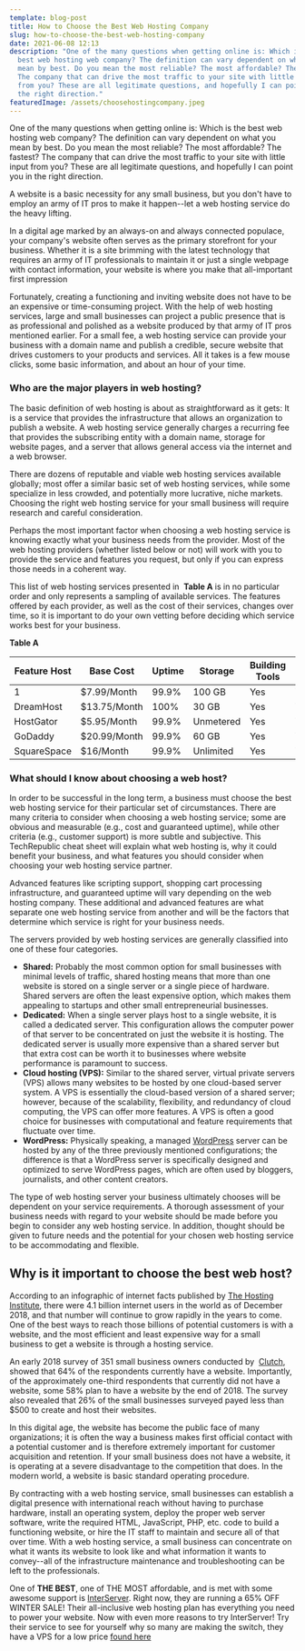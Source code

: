 ```yaml
---
template: blog-post
title: How to Choose the Best Web Hosting Company
slug: how-to-choose-the-best-web-hosting-company
date: 2021-06-08 12:13
description: "One of the many questions when getting online is: Which is the
  best web hosting web company? The definition can vary dependent on what you
  mean by best. Do you mean the most reliable? The most affordable? The fastest?
  The company that can drive the most traffic to your site with little input
  from you? These are all legitimate questions, and hopefully I can point you in
  the right direction."
featuredImage: /assets/choosehostingcompany.jpeg
---
```

One of the many questions when getting online is: Which is the best web hosting web company? The definition can vary dependent on what you mean by best. Do you mean the most reliable? The most affordable? The fastest? The company that can drive the most traffic to your site with little input from you? These are all legitimate questions, and hopefully I can point you in the right direction.

A website is a basic necessity for any small business, but you don't have to employ an army of IT pros to make it happen--let a web hosting service do the heavy lifting.

In a digital age marked by an always-on and always connected populace, your company's website often serves as the primary storefront for your business. Whether it is a site brimming with the latest technology that requires an army of IT professionals to maintain it or just a single webpage with contact information, your website is where you make that all-important first impression 

Fortunately, creating a functioning and inviting website does not have to be an expensive or time-consuming project. With the help of web hosting services, large and small businesses can project a public presence that is as professional and polished as a website produced by that army of IT pros mentioned earlier. For a small fee, a web hosting service can provide your business with a domain name and publish a credible, secure website that drives customers to your products and services. All it takes is a few mouse clicks, some basic information, and about an hour of your time.



### Who are the major players in web hosting? 

The basic definition of web hosting is about as straightforward as it gets: It is a service that provides the infrastructure that allows an organization to publish a website. A web hosting service generally charges a recurring fee that provides the subscribing entity with a domain name, storage for website pages, and a server that allows general access via the internet and a web browser.

There are dozens of reputable and viable web hosting services available globally; most offer a similar basic set of web hosting services, while some specialize in less crowded, and potentially more lucrative, niche markets. Choosing the right web hosting service for your small business will require research and careful consideration. 

Perhaps the most important factor when choosing a web hosting service is knowing exactly what your business needs from the provider. Most of the web hosting providers (whether listed below or not) will work with you to provide the service and features you request, but only if you can express those needs in a coherent way. 

This list of web hosting services presented in  **Table A** is in no particular order and only represents a sampling of available services. The features offered by each provider, as well as the cost of their services, changes over time, so it is important to do your own vetting before deciding which service works best for your business.



**Table A**

| Feature Host | Base Cost    | Uptime | Storage   | Building Tools | Domain | Support |
| ------------ | ------------ | ------ | --------- | -------------- | ------ | ------- |
| 1            | $7.99/Month  | 99.9%  | 100 GB    | Yes            | Yes    | 24/7    |
| DreamHost    | $13.75/Month | 100%   | 30 GB     | Yes            | Yes    | 24/7    |
| HostGator    | $5.95/Month  | 99.9%  | Unmetered | Yes            | Yes    | 24/7    |
| GoDaddy      | $20.99/Month | 99.9%  | 60 GB     | Yes            | Yes    | 24/7    |
| SquareSpace  | $16/Month    | 99.9%  | Unlimited | Yes            | Yes    | 24/7    |



### **What should I know about choosing a web host?**

In order to be successful in the long term, a business must choose the best web hosting service for their particular set of circumstances. There are many criteria to consider when choosing a web hosting service; some are obvious and measurable (e.g., cost and guaranteed uptime), while other criteria (e.g., customer support) is more subtle and subjective. This TechRepublic cheat sheet will explain what web hosting is, why it could benefit your business, and what features you should consider when choosing your web hosting service partner. 

Advanced features like scripting support, shopping cart processing infrastructure, and guaranteed uptime will vary depending on the web hosting company. These additional and advanced features are what separate one web hosting service from another and will be the factors that determine which service is right for your business needs. 

The servers provided by web hosting services are generally classified into one of these four categories. 

* **Shared:** Probably the most common option for small businesses with minimal levels of traffic, shared hosting means that more than one website is stored on a single server or a single piece of hardware. Shared servers are often the least expensive option, which makes them appealing to startups and other small entrepreneurial businesses.
* **Dedicated:** When a single server plays host to a single website, it is called a dedicated server. This configuration allows the computer power of that server to be concentrated on just the website it is hosting. The dedicated server is usually more expensive than a shared server but that extra cost can be worth it to businesses where website performance is paramount to success.
* **Cloud hosting (VPS):** Similar to the shared server, virtual private servers (VPS) allows many websites to be hosted by one cloud-based server system. A VPS is essentially the cloud-based version of a shared server; however, because of the scalability, flexibility, and redundancy of cloud computing, the VPS can offer more features. A VPS is often a good choice for businesses with computational and feature requirements that fluctuate over time.
* **WordPress:** Physically speaking, a managed [WordPress](https://www.techrepublic.com/article/wordpress-the-smart-persons-guide/) server can be hosted by any of the three previously mentioned configurations; the difference is that a WordPress server is specifically designed and optimized to serve WordPress pages, which are often used by bloggers, journalists, and other content creators.

The type of web hosting server your business ultimately chooses will be dependent on your service requirements. A thorough assessment of your business needs with regard to your website should be made before you begin to consider any web hosting service. In addition, thought should be given to future needs and the potential for your chosen web hosting service to be accommodating and flexible. 

## Why is it important to choose the best web host? 

According to an infographic of internet facts published by [The Hosting Institute](https://thehostinginstitute.com/internet-facts-statistics/), there were 4.1 billion internet users in the world as of December 2018, and that number will continue to grow rapidly in the years to come. One of the best ways to reach those billions of potential customers is with a website, and the most efficient and least expensive way for a small business to get a website is through a hosting service. 

An early 2018 survey of 351 small business owners conducted by  [Clutch](https://clutch.co/website-builders/resources/small-business-websites-2018), showed that 64% of the respondents currently have a website. Importantly, of the approximately one-third respondents that currently did not have a website, some 58% plan to have a website by the end of 2018. The survey also revealed that 26% of the small businesses surveyed payed less than $500 to create and host their websites.

In this digital age, the website has become the public face of many organizations; it is often the way a business makes first official contact with a potential customer and is therefore extremely important for customer acquisition and retention. If your small business does not have a website, it is operating at a severe disadvantage to the competition that does. In the modern world, a website is basic standard operating procedure. 

By contracting with a web hosting service, small businesses can establish a digital presence with international reach without having to purchase hardware, install an operating system, deploy the proper web server software, write the required HTML, JavaScript, PHP, etc. code to build a functioning website, or hire the IT staff to maintain and secure all of that over time. With a web hosting service, a small business can concentrate on what it wants its website to look like and what information it wants to convey--all of the infrastructure maintenance and troubleshooting can be left to the professionals.

One of **THE BEST**, one of THE MOST affordable, and is met with some awesome support is [InterServer](https://www.kqzyfj.com/click-100359497-11146123). Right now, they are running a 65% OFF WINTER SALE! Their all-inclusive web hosting plan has everything you need to power your website. Now with even more reasons to try InterServer! Try their service to see for yourself why so many are making the switch, they have a VPS for a low price [found here](https://www.kqzyfj.com/click-100359497-11146123)